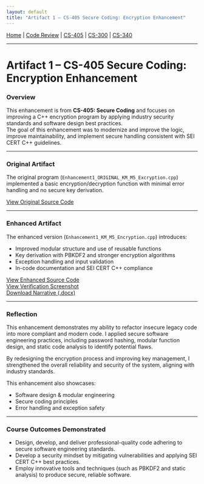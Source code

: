 ```yaml
---
layout: default
title: "Artifact 1 – CS-405 Secure Coding: Encryption Enhancement"
---
```


[Home](index.md) | [Code Review](code-review.md) | [CS-405](artifact1-cs405.md) | [CS-300](artifact2-cs300.md) | [CS-340](artifact3-cs340.md)

---

# Artifact 1 – CS-405 Secure Coding: Encryption Enhancement

### Overview
This enhancement is from **CS-405: Secure Coding** and focuses on improving a C++ encryption program by applying industry security standards and software design best practices.  
The goal of this enhancement was to modernize and improve the logic, improve maintainability, and implement secure handling consistent with SEI CERT C++ guidelines.

---

### Original Artifact
The original program (`Enhancement1_ORIGINAL_KM_M5_Excryption.cpp`) implemented a basic encryption/decryption function with minimal error handling and no secure key derivation.

[View Original Source Code](./Enhancement1_ORIGINAL_KM_M5_Excryption.cpp)

---

### Enhanced Artifact
The enhanced version (`Enhancement1_KM_M5_Encryption.cpp`) introduces:
- Improved modular structure and use of reusable functions  
- Key derivation with PBKDF2 and stronger encryption algorithms  
- Exception handling and input validation  
- In-code documentation and SEI CERT C++ compliance

[View Enhanced Source Code](./Enhancement1_KM_M5_Encryption.cpp)  
[View Verification Screenshot](./Verification1.jpg)  
[Download Narrative (.docx)](./KM_Milestone2_Narrative.docx)

---

### Reflection
This enhancement demonstrates my ability to refactor insecure legacy code into more compliant and modern code. 
I applied secure software engineering practices, including password hashing, modular function design, and static code analysis to identify potential flaws.  

By redesigning the encryption process and improving key management, I strengthened the overall reliability and security of the system, aligning with industry standards.

This enhancement also showcases:
- Software design & modular engineering  
- Secure coding principles  
- Error handling and exception safety

---

### Course Outcomes Demonstrated
- Design, develop, and deliver professional-quality code adhering to secure software engineering standards.  
- Develop a security mindset by mitigating vulnerabilities and applying SEI CERT C++ best practices.  
- Employ innovative tools and techniques (such as PBKDF2 and static analysis) to produce secure, reliable software.
